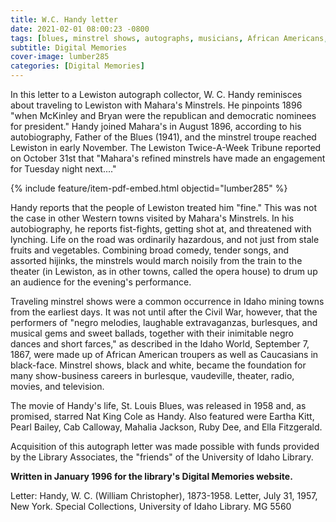 ```yaml
---
title: W.C. Handy letter
date: 2021-02-01 08:00:23 -0800
tags: [blues, minstrel shows, autographs, musicians, African Americans, Blacks, Lewiston]
subtitle: Digital Memories
cover-image: lumber285
categories: [Digital Memories]
---
```


In this letter to a Lewiston autograph collector, W. C. Handy reminisces about traveling to Lewiston with Mahara's Minstrels. He pinpoints 1896 "when McKinley and Bryan were the republican and democratic nominees for president." Handy joined Mahara's in August 1896, according to his autobiography, Father of the Blues (1941), and the minstrel troupe reached Lewiston in early November. The Lewiston Twice-A-Week Tribune reported on October 31st that "Mahara's refined minstrels have made an engagement for Tuesday night next...."

{% include feature/item-pdf-embed.html objectid="lumber285" %}

Handy reports that the people of Lewiston treated him "fine." This was not the case in other Western towns visited by Mahara's Minstrels. In his autobiography, he reports fist-fights, getting shot at, and threatened with lynching. Life on the road was ordinarily hazardous, and not just from stale fruits and vegetables. Combining broad comedy, tender songs, and assorted hijinks, the minstrels would march noisily from the train to the theater (in Lewiston, as in other towns, called the opera house) to drum up an audience for the evening's performance.

Traveling minstrel shows were a common occurrence in Idaho mining towns from the earliest days. It was not until after the Civil War, however, that the performers of "negro melodies, laughable extravaganzas, burlesques, and musical gems and sweet ballads, together with their inimitable negro dances and short farces," as described in the Idaho World, September 7, 1867, were made up of African American troupers as well as Caucasians in black-face. Minstrel shows, black and white, became the foundation for many show-business careers in burlesque, vaudeville, theater, radio, movies, and television.

The movie of Handy's life, St. Louis Blues, was released in 1958 and, as promised, starred Nat King Cole as Handy. Also featured were Eartha Kitt, Pearl Bailey, Cab Calloway, Mahalia Jackson, Ruby Dee, and Ella Fitzgerald.

Acquisition of this autograph letter was made possible with funds provided by the Library Associates, the "friends" of the University of Idaho Library.

**Written in January 1996 for the library's Digital Memories website.**

Letter: Handy, W. C. (William Christopher), 1873-1958. Letter, July 31, 1957, New York. Special Collections, University of Idaho Library. MG 5560